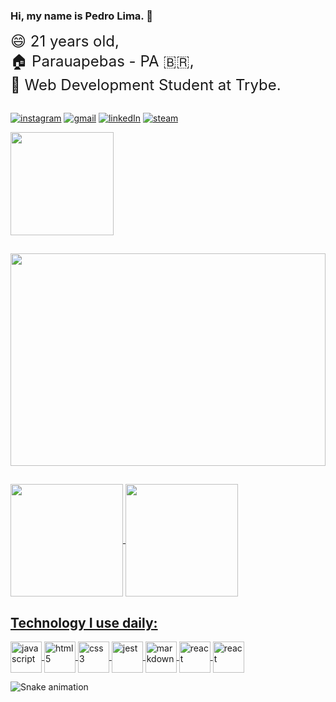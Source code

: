 ### Hi, my name is Pedro Lima. :vulcan_salute:

<p>
  <span><font size="5"> 😄 21 years old,</font></span>
  <br>
  <span><font size="5">🏠 Parauapebas - PA 🇧🇷,</font></span>
  <br>
  <span><font size="5">📓 Web Development Student at Trybe.</font></span>
  <br>
</p>

##	
[![instagram](https://img.shields.io/badge/Instagram-E4405F?style=for-the-badge&logo=instagram&logoColor=white)](https://www.instagram.com/pedropdin/)
[![gmail](https://img.shields.io/badge/Gmail-D14836?style=for-the-badge&logo=gmail&logoColor=white)](mailto:pedro.oficial1969@gmail.com)
[![linkedIn](https://img.shields.io/badge/LinkedIn-0077B5?style=for-the-badge&logo=linkedin&logoColor=white)](httos://www.linkedin.com/in/in-pedrolima)
[![steam](https://img.shields.io/badge/Steam-000000?style=for-the-badge&logo=steam&logoColor=white)](https://steamcommunity.com/id/pdinbr/)

<div>
<a href="https://www.codewars.com/users/PedroPDIN" target="_blank">
    <img width="165" src="https://www.codewars.com/users/PedroPDIN/badges/micro" />
</a>
	
##
	
<img height=340px width=100% src='https://i.pinimg.com/originals/ea/c2/61/eac26181f6a03a98c7828992be7e346a.gif'>
	
##
<div>
<a href="https://github.com/PedroPDIN">
<img height="180em"   align="center" src="https://github-readme-stats.vercel.app/api?username=PedroPDIN&show_icons=true&theme=dark&include_all_commits=true&count_private=true"/>
<img height="180em"  align="center" src="https://github-readme-stats.vercel.app/api/top-langs/?username=PedroPDIN&layout=compact&langs_count=7&theme=dark" />
</div>
	
##
	
## Technology I use daily:
	
<div style = 'display: inline_block'>

<a href="https://developer.mozilla.org/pt-BR/docs/Web/JavaScript">
<img align='center' width=50px alt='javascript' src='https://cdn.jsdelivr.net/gh/devicons/devicon/icons/javascript/javascript-original.svg' />
</a>
<a href="https://developer.mozilla.org/pt-BR/docs/Web/HTML">
<img align='center' width=50px alt='html5' src="https://cdn.jsdelivr.net/gh/devicons/devicon/icons/html5/html5-plain-wordmark.svg" />
</a>
<a href="https://developer.mozilla.org/pt-BR/docs/Web/CSS">
<img align='center' width=50px alt='css3' src="https://cdn.jsdelivr.net/gh/devicons/devicon/icons/css3/css3-plain-wordmark.svg" />
</a>
<a href="https://jestjs.io/pt-BR/docs/using-matchers">
<img align='center' width=50px alt='jest' src="https://cdn.jsdelivr.net/gh/devicons/devicon/icons/jest/jest-plain.svg" />
</a>
<a href="https://docs.pipz.com/central-de-ajuda/learning-center/guia-basico-de-markdown#open">
<img align='center' width=50px alt='markdown' src='https://cdn.jsdelivr.net/gh/devicons/devicon/icons/markdown/markdown-original.svg' />
</a>
<a href="https://pt-br.reactjs.org/">
<img align='center' width=50px alt='react' src="https://cdn.jsdelivr.net/gh/devicons/devicon/icons/react/react-original-wordmark.svg" />
</a>
<a href="https://redux.js.org/">
<img align='center' width=50px alt='react' src="https://cdn.jsdelivr.net/gh/devicons/devicon/icons/redux/redux-original.svg" />
</a>
</div>

  ![Snake animation](https://github.com/PedroPDIN/PedroPDIN/blob/output/github-contribution-grid-snake.svg)
